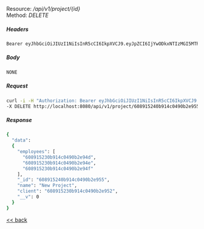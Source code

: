 Resource: */api/v1/project/{id}* \
Method:   *DELETE*

##### Headers
```bash
Bearer eyJhbGciOiJIUzI1NiIsInR5cCI6IkpXVCJ9.eyJpZCI6IjYwODkxNTIzMGI5MTRjMDQ5MGIyZTk0MCIsInJvbGUiOiJBRE1JTiIsImlhdCI6MTYxOTY1MjI1OCwiZXhwIjoxNjE5NjU3MjU4fQ.hpniXDkrjw7v8N4UAs0TNCBlQm3i2tq6szrmkf_zSAI
```

##### Body
```bash
NONE
```

##### Request
```bash
curl -i -H "Authorization: Bearer eyJhbGciOiJIUzI1NiIsInR5cCI6IkpXVCJ9.eyJpZCI6IjYwODkxNTIzMGI5MTRjMDQ5MGIyZTk0MCIsInJvbGUiOiJBRE1JTiIsImlhdCI6MTYxOTY1MjI1OCwiZXhwIjoxNjE5NjU3MjU4fQ.hpniXDkrjw7v8N4UAs0TNCBlQm3i2tq6szrmkf_zSAI" \
-X DELETE http://localhost:8080/api/v1/project/608915240b914c0490b2e955
```

##### Response
```bash
{
  "data":
  {
    "employees": [
      "608915230b914c0490b2e94d",
      "608915230b914c0490b2e94e",
      "608915230b914c0490b2e94f"
    ],
    "_id": "608915240b914c0490b2e955",
    "name": "New Project",
    "client": "608915230b914c0490b2e952",
    "__v": 0
  }
}
```
[<< back](../../index.md)
